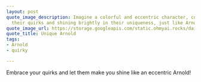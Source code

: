 ```yaml
---
layout: post
quote_image_description: Imagine a colorful and eccentric character, completely embracing
  their quirks and shining brightly in their uniqueness, just like Arnold!
quote_image_url: https://storage.googleapis.com/static.ohmyai.rocks/daily/2023-10-10.jpg
quote_title: Unique Arnold
tags:
- Arnold
- quirky

---
```


Embrace your quirks and let them make you shine like an eccentric Arnold!